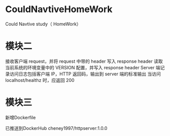 # CouldNavtiveHomeWork
Could Navtive study（ HomeWork）

# 模块二
接收客户端 request，并将 request 中带的 header 写入 response header
读取当前系统的环境变量中的 VERSION 配置，并写入 response header
Server 端记录访问日志包括客户端 IP，HTTP 返回码，输出到 server 端的标准输出
当访问 localhost/healthz 时，应返回 200

# 模块三
新增Dockerfile

已推送到DockerHub
cheney1997/httpserver:1.0.0

